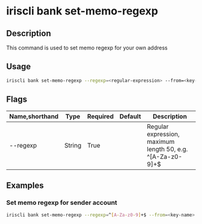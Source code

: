 # iriscli bank set-memo-regexp

## Description

This command is used to set memo regexp for your own address

## Usage

```bash
iriscli bank set-memo-regexp --regexp=<regular-expression> --from=<key-name> --fee=<native-fee> --chain-id=<chain-id>
```

## Flags

| Name,shorthand   | Type   | Required | Default               | Description                                                  |
| ---------------- | ------ | -------- | --------------------- | ------------------------------------------------------------ |
| --regexp         | String | True     |                       | Regular expression, maximum length 50, e.g. ^[A-Za-z0-9]+$   |

## Examples

### Set memo regexp for sender account

```bash
iriscli bank set-memo-regexp --regexp=^[A-Za-z0-9]+$ --from=<key-name> --fee=0.3iris --chain-id=irishub
```

